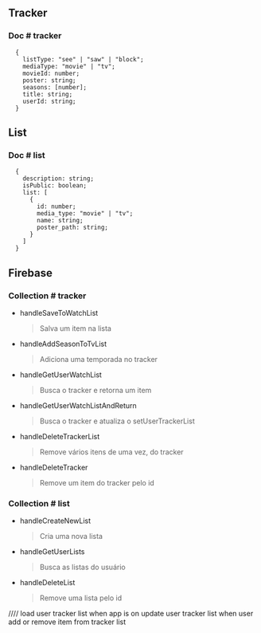 ## Tracker

### Doc # tracker

      {
        listType: "see" | "saw" | "block";
        mediaType: "movie" | "tv";
        movieId: number;
        poster: string;
        seasons: [number];
        title: string;
        userId: string;
      }

## List

### Doc # list

      {
        description: string;
        isPublic: boolean;
        list: [
          {
            id: number;
            media_type: "movie" | "tv";
            name: string;
            poster_path: string;
          }
        ]
      }

## Firebase

### Collection # tracker

- handleSaveToWatchList
  > Salva um item na lista
- handleAddSeasonToTvList
  > Adiciona uma temporada no tracker
- handleGetUserWatchList
  > Busca o tracker e retorna um item
- handleGetUserWatchListAndReturn
  > Busca o tracker e atualiza o setUserTrackerList
- handleDeleteTrackerList
  > Remove vários itens de uma vez, do tracker
- handleDeleteTracker
  > Remove um item do tracker pelo id

### Collection # list

- handleCreateNewList
  > Cria uma nova lista
- handleGetUserLists
  > Busca as listas do usuário
- handleDeleteList
  > Remove uma lista pelo id

////
load user tracker list when app is on
update user tracker list when user add or remove item from tracker list
